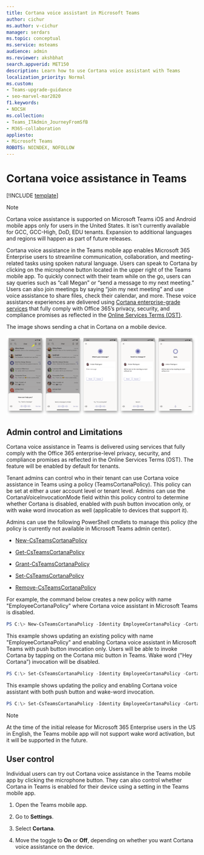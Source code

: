 ```yaml
---
title: Cortana voice assistant in Microsoft Teams
author: cichur
ms.author: v-cichur
manager: serdars
ms.topic: conceptual
ms.service: msteams
audience: admin
ms.reviewer: akshbhat
search.appverid: MET150
description: Learn how to use Cortana voice assistant with Teams
localization_priority: Normal
ms.custom: 
- Teams-upgrade-guidance
- seo-marvel-mar2020
f1.keywords:
- NOCSH
ms.collection: 
- Teams_ITAdmin_JourneyFromSfB
- M365-collaboration
appliesto:
- Microsoft Teams
ROBOTS: NOINDEX, NOFOLLOW
---
```


# Cortana voice assistance in Teams

[!INCLUDE [template](includes/preview-feature.md)]

> [!Note]
> Cortana voice assistance is supported on Microsoft Teams iOS and Android mobile apps only for users in the United States. It isn't currently available for GCC, GCC-High, DoD, EDU tenants. Expansion to additional languages and regions will happen as part of future releases.

Cortana voice assistance in the Teams mobile app enables Microsoft 365 Enterprise users to streamline communication, collaboration, and meeting-related tasks using spoken natural language. Users can speak to Cortana by clicking on the microphone button located in the upper right of the Teams mobile app. To quickly connect with their team while on the go, users can say queries such as “call Megan” or “send a message to my next meeting.” Users can also join meetings by saying “join my next meeting” and use voice assistance to share files, check their calendar, and more. These voice assistance experiences are delivered using [Cortana enterprise-grade services](https://docs.microsoft.com/microsoft-365/admin/misc/cortana-integration?view=o365-worldwide) that fully comply with Office 365’s privacy, security, and compliance promises as reflected in the [Online Services Terms (OST)](https://www.microsoft.com/licensing/product-licensing/products?rtc=1).

The image shows sending a chat in Cortana on a mobile device.

![Image shows a sequence of mobile screens showing a Cortana chat session](media/cortana-on-teams-mobile.png)

## Admin control and Limitations

Cortana voice assistance in Teams is delivered using services that fully comply with the Office 365 enterprise-level privacy, security, and compliance promises as reflected in the Online Services Terms (OST). The feature will be enabled by default for tenants.

Tenant admins can control who in their tenant can use Cortana voice assistance in Teams using a policy (TeamsCortanaPolicy). This policy can be set at either a user account level or tenant level. Admins can use the CortanaVoiceInvocationMode field within this policy control to determine whether Cortana is disabled, enabled with push button invocation only, or with wake word invocation as well (applicable to devices that support it).

Admins can use the following PowerShell cmdlets to manage this policy (the policy is currently not available in Microsoft Teams admin center).

- [New-CsTeamsCortanaPolicy](https://docs.microsoft.com/powershell/module/skype/New-CsTeamsCortanaPolicy)

- [Get-CsTeamsCortanaPolicy](https://docs.microsoft.com/powershell/module/skype/Set-CsTeamsCortanaPolicy)

- [Grant-CsTeamsCortanaPolicy](https://docs.microsoft.com/powershell/module/skype/Grant-CsTeamsCortanaPolicy)

- [Set-CsTeamsCortanaPolicy](https://docs.microsoft.com/powershell/module/skype/Set-CsTeamsCortanaPolicy)

- [Remove-CsTeamsCortanaPolicy](https://docs.microsoft.com/powershell/module/skype/Remove-CsTeamsCortanaPolicy)

For example, the command below creates a new policy with name "EmployeeCortanaPolicy" where Cortana voice assistant in Microsoft Teams is disabled.  

```PowerShell
PS C:\> New-CsTeamsCortanaPolicy -Identity EmployeeCortanaPolicy -CortanaVoiceInvocationMode Disabled
```

This example shows updating an existing policy with name "EmployeeCortanaPolicy" and enabling Cortana voice assistant in Microsoft Teams with push button invocation only. Users will be able to invoke Cortana by tapping on the Cortana mic button in Teams. Wake word ("Hey Cortana”) invocation will be disabled.  

```PowerShell
PS C:\> Set-CsTeamsCortanaPolicy -Identity EmployeeCortanaPolicy -CortanaVoiceInvocationMode PushToTalkUserOverride
```

This example shows updating the policy and enabling Cortana voice assistant with both push button and wake-word invocation.

```PowerShell
PS C:\> Set-CsTeamsCortanaPolicy -Identity EmployeeCortanaPolicy -CortanaVoiceInvocationMode WakeWordPushToTalkUserOverride
```

> [!Note]
> At the time of the initial release for Microsoft 365 Enterprise users in the US in English, the Teams mobile app will not support wake word activation, but it will be supported in the future.

## User control

Individual users can try out Cortana voice assistance in the Teams mobile app by clicking the microphone button. They can also control whether Cortana in Teams is enabled for their device using a setting in the Teams mobile app.

1. Open the Teams mobile app.

2. Go to **Settings**.

3. Select **Cortana**.

4. Move the toggle to **On** or **Off**, depending on whether you want Cortana voice assistance on the device.

